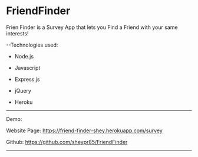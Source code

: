 # FriendFinder

Frien Finder is a Survey App that lets you Find a Friend with your same interests!

--Technologies used:

* Node.js

* Javascript

* Express.js
 
* jQuery

* Heroku


___

Demo:

Website Page: https://friend-finder-shey.herokuapp.com/survey

Github: https://github.com/sheypr85/FriendFinder


___
